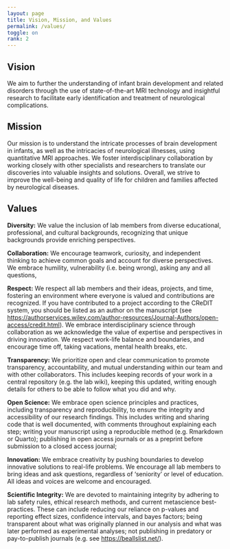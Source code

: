 ```yaml
---
layout: page
title: Vision, Mission, and Values
permalink: /values/
toggle: on
rank: 2
---
```


## Vision

We aim to further the understanding of infant brain development and related disorders through the use of state-of-the-art MRI technology and insightful research to facilitate early identification and treatment of neurological complications.


## Mission
Our mission is to understand the intricate processes of brain development in infants, as well as the intricacies of neurological illnesses, using quantitative MRI approaches. We foster interdisciplinary collaboration by working closely with other specialists and researchers to translate our discoveries into valuable insights and solutions. Overall, we strive to improve the well-being and quality of life for children and families affected by neurological diseases.


## Values
**Diversity:** We value the inclusion of lab members from diverse educational, professional, and cultural backgrounds, recognizing that unique backgrounds provide enriching perspectives.

**Collaboration:** We encourage teamwork, curiosity, and independent thinking to achieve common goals and account for diverse perspectives. We embrace humility, vulnerability (i.e. being wrong), asking any and all questions, 

**Respect:** We respect all lab members and their ideas, projects, and time, fostering an environment where everyone is valued and contributions are recognized. If you have contributed to a project according to the CReDIT system, you should be listed as an author on the manuscript (see https://authorservices.wiley.com/author-resources/Journal-Authors/open-access/credit.html). We embrace interdisciplinary science through collaboration as we acknowledge the value of expertise and perspectives in driving innovation. We respect work-life balance and boundaries, and encourage time off, taking vacations, mental health breaks, etc.

**Transparency:** We prioritize open and clear communication to promote transparency, accountability, and mutual understanding within our team and with other collaborators. This includes keeping records of your work in a central repository (e.g. the lab wiki), keeping this updated, writing enough details for others to be able to follow what you did and why.

**Open Science:** We embrace open science principles and practices, including transparency and reproducibility, to ensure the integrity and accessibility of our research findings. This includes writing and sharing code that is well documented, with comments throughout explaining each step; writing your manuscript using a reproducible method (e.g. Rmarkdown or Quarto); publishing in open access journals or as a preprint before submission to a closed access journal; 

**Innovation:** We embrace creativity by pushing boundaries to develop innovative solutions to real-life problems. We encourage all lab members to bring ideas and ask questions, regardless of ‘seniority’ or level of education. All ideas and voices are welcome and encouraged.

**Scientific Integrity:** We are devoted to maintaining integrity by adhering to lab safety rules, ethical research methods, and current metascience best-practices. These can include reducing our reliance on p-values and reporting effect sizes, confidence intervals, and bayes factors; being transparent about what was originally planned in our analysis and what was later performed as experimental analyses; not publishing in predatory or pay-to-publish journals (e.g. see https://beallslist.net/).
